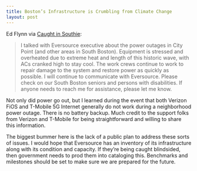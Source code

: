 ```yaml
---
title: Boston’s Infrastructure is Crumbling from Climate Change
layout: post
---
```

Ed Flynn via [Caught in Southie](https://caughtinsouthie.com/news-politics/nothing-like-losing-power-during-on-the-hottest-day-of-the-year/):
> I talked with Eversource executive about the power outages in City Point (and other areas in South Boston). Equipment is stressed and overheated due to extreme heat and length of this historic wave, with ACs cranked high to stay cool. The work crews  continue to work to repair damage to the system and restore power as quickly as possible.  I will continue to communicate with Eversource.  Please check on our South Boston seniors and persons with disabilities. If anyone needs to reach me for assistance, please let me know.

Not only did power go out, but I learned during the event that both Verizon FiOS and T-Mobile 5G Internet generally do not work during a neighborhood power outage. There is no battery backup. Much credit to the support folks from Verizon and T-Mobile for being straightforward and willing to share this information.

The biggest bummer here is the lack of a public plan to address these sorts of issues. I would hope that Eversource has an inventory of its infrastructure along with its condition and capacity. If they’re being caught blindsided, then government needs to prod them into cataloging this. Benchmarks and milestones should be set to make sure we are prepared for the future.
